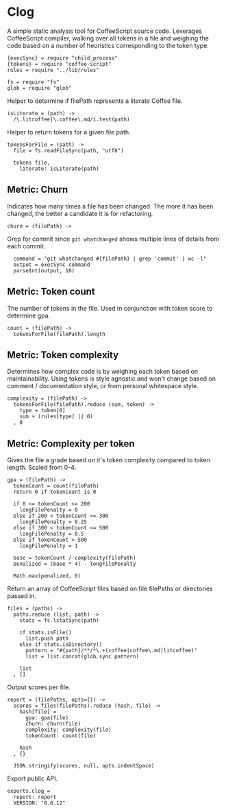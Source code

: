 # Clog

A simple static analysis tool for CoffeeScript source code.
Leverages CoffeeScript compiler, walking over all tokens
in a file and weighing the code based on a number of heuristics
corresponding to the token type.

    {execSync} = require "child_process"
    {tokens} = require "coffee-script"
    rules = require "../lib/rules"

    fs = require "fs"
    glob = require "glob"

Helper to determine if filePath represents a literate Coffee file.

    isLiterate = (path) ->
      /\.litcoffee|\.coffee\.md/i.test(path)

Helper to return tokens for a given file path.

    tokensForFile = (path) ->
      file = fs.readFileSync(path, "utf8")

      tokens file,
        literate: isLiterate(path)

## Metric: Churn

Indicates how many times a file has been changed.
The more it has been changed, the better a candidate it is for refactoring.

    churn = (filePath) ->

Grep for commit since `git whatchanged` shows
multiple lines of details from each commit.

      command = "git whatchanged #{filePath} | grep 'commit' | wc -l"
      output = execSync command
      parseInt(output, 10)

## Metric: Token count

The number of tokens in the file.
Used in conjunction with token score to determine gpa.

    count = (filePath) ->
      tokensForFile(filePath).length

## Metric: Token complexity

Determines how complex code is by weighing each token based on maintainability.
Using tokens is style agnostic and won't change based on
comment / documentation style, or from personal whitespace style.

    complexity = (filePath) ->
      tokensForFile(filePath).reduce (sum, token) ->
        type = token[0]
        sum + (rules[type] || 0)
      , 0

## Metric: Complexity per token

Gives the file a grade based on it's token complexity compared to token length.
Scaled from 0-4.

    gpa = (filePath) ->
      tokenCount = count(filePath)
      return 0 if tokenCount is 0

      if 0 <= tokenCount <= 200
        longFilePenalty = 0
      else if 200 < tokenCount <= 300
        longFilePenalty = 0.25
      else if 300 < tokenCount <= 500
        longFilePenalty = 0.5
      else if tokenCount > 500
        longFilePenalty = 1

      base = tokenCount / complexity(filePath)
      penalized = (base * 4) - longFilePenalty

      Math.max(penalized, 0)

Return an array of CoffeeScript files based on file filePaths or directories
passed in.

    files = (paths) ->
      paths.reduce (list, path) ->
        stats = fs.lstatSync(path)

        if stats.isFile()
          list.push path
        else if stats.isDirectory()
          pattern = "#{path}/**/*\.+(coffee|coffee\.md|litcoffee)"
          list = list.concat(glob.sync pattern)

        list
      , []

Output scores per file.

    report = (filePaths, opts={}) ->
      scores = files(filePaths).reduce (hash, file) ->
        hash[file] =
          gpa: gpa(file)
          churn: churn(file)
          complexity: complexity(file)
          tokenCount: count(file)

        hash
      , {}

      JSON.stringify(scores, null, opts.indentSpace)

Export public API.

    exports.clog =
      report: report
      VERSION: "0.0.12"
